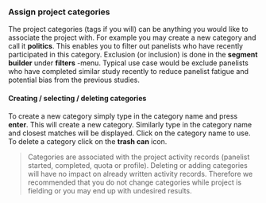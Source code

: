 ### Assign project categories
The project categories (tags if you will) can be anything you would like to associate the project with. For example you may create a new category and call it **politics**. This enables you to filter out panelists who have recently participated in this category. Exclusion (or inclusion) is done in the **segment builder** under **filters** -menu. Typical use case would be exclude panelists who have completed similar study recently to reduce panelist fatigue and potential bias from the previous studies.

#### Creating / selecting / deleting categories
To create a new category simply type in the category name and press **enter**. This will create a new category. Similarly type in the category name and closest matches will be displayed. Click on the category name to use. To delete a category click on the **trash can** icon.

> Categories are associated with the project activity records (panelist started, completed, quota or profile). Deleting or adding categories will have no impact on already written activity records. Therefore we recommended that you do not change categories while project is fielding or you may end up with undesired results.
